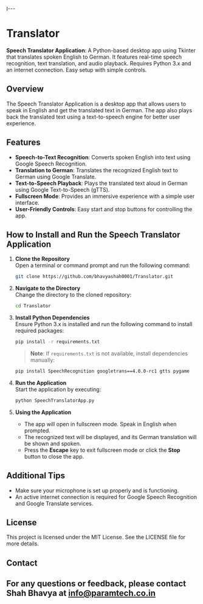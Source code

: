 I---

# Translator

**Speech Translator Application**: A Python-based desktop app using Tkinter that translates spoken English to German. It features real-time speech recognition, text translation, and audio playback. Requires Python 3.x and an internet connection. Easy setup with simple controls.

## Overview

The Speech Translator Application is a desktop app that allows users to speak in English and get the translated text in German. The app also plays back the translated text using a text-to-speech engine for better user experience.

## Features

- **Speech-to-Text Recognition**: Converts spoken English into text using Google Speech Recognition.
- **Translation to German**: Translates the recognized English text to German using Google Translate.
- **Text-to-Speech Playback**: Plays the translated text aloud in German using Google Text-to-Speech (gTTS).
- **Fullscreen Mode**: Provides an immersive experience with a simple user interface.
- **User-Friendly Controls**: Easy start and stop buttons for controlling the app.

## How to Install and Run the Speech Translator Application

1. **Clone the Repository**  
   Open a terminal or command prompt and run the following command:

   ```bash
   git clone https://github.com/bhavyashah0001/Translator.git
   ```

2. **Navigate to the Directory**  
   Change the directory to the cloned repository:

   ```bash
   cd Translator
   ```

3. **Install Python Dependencies**  
   Ensure Python 3.x is installed and run the following command to install required packages:

   ```bash
   pip install -r requirements.txt
   ```

   > **Note**: If `requirements.txt` is not available, install dependencies manually:

   ```bash
   pip install SpeechRecognition googletrans==4.0.0-rc1 gtts pygame
   ```

4. **Run the Application**  
   Start the application by executing:

   ```bash
   python SpeechTranslatorApp.py
   ```

5. **Using the Application**  
   - The app will open in fullscreen mode. Speak in English when prompted.
   - The recognized text will be displayed, and its German translation will be shown and spoken.
   - Press the **Escape** key to exit fullscreen mode or click the **Stop** button to close the app.

## Additional Tips

- Make sure your microphone is set up properly and is functioning.
- An active internet connection is required for Google Speech Recognition and Google Translate services.

## License

This project is licensed under the MIT License. See the LICENSE file for more details.

## Contact

For any questions or feedback, please contact **Shah Bhavya** at info@paramtech.co.in
---
